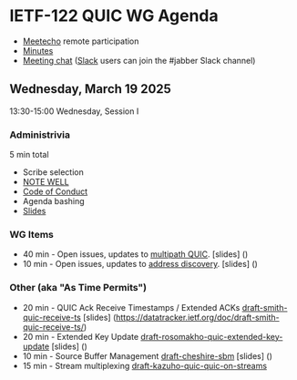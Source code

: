 # IETF-122 QUIC WG Agenda

* [Meetecho](https://meetings.conf.meetecho.com/ietf122/?group=quic) remote participation
* [Minutes](https://notes.ietf.org/notes-ietf-122-quic  )
* [Meeting chat](xmpp:quic@jabber.ietf.org?join) ([Slack](https://quicdev.slack.com/) users can join the #jabber Slack channel)

## Wednesday, March 19 2025

13:30-15:00 Wednesday, Session I

### Administrivia

5 min total

* Scribe selection
* [NOTE WELL](https://www.ietf.org/about/note-well.html)
* [Code of Conduct](https://www.rfc-editor.org/rfc/rfc7154.html)
* Agenda bashing
* [Slides](https://github.com/quicwg/wg-materials/blob/main/ietf122/chairs.pdf)

### WG Items
* 40 min - Open issues, updates to [multipath QUIC](https://datatracker.ietf.org/doc/html/draft-ietf-quic-multipath). [slides] ()
* 10 min - Open issues, updates to [address discovery](https://datatracker.ietf.org/doc/draft-ietf-quic-address-discovery/). [slides] ()

### Other (aka "As Time Permits")
* 20 min - QUIC Ack Receive Timestamps / Extended ACKs [draft-smith-quic-receive-ts]() [slides] (https://datatracker.ietf.org/doc/draft-smith-quic-receive-ts/) 
* 20 min - Extended Key Update [draft-rosomakho-quic-extended-key-update](https://datatracker.ietf.org/doc/draft-rosomakho-quic-extended-key-update/) [slides] ()
* 10 min - Source Buffer Management [draft-cheshire-sbm](https://datatracker.ietf.org/doc/draft-cheshire-sbm/) [slides] ()
* 15 min - Stream multiplexing [draft-kazuho-quic-quic-on-streams](https://datatracker.ietf.org/doc/draft-kazuho-quic-quic-on-streams/)
